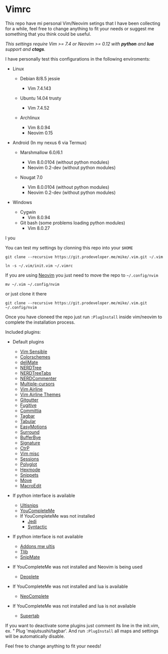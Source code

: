 # Vimrc
This repo have mi personal Vim/Neovim setings that I have been collecting for a while, feel free to change
anything to fit your needs or suggest me something that you think could be useful.

*This settings require Vim >= 7.4 or Neovim >= 0.12 with **python** and **lua** support and **ctags**.*

I have personally test this configurations in the following enviroments:

* Linux
    * Debian 8/8.5 jessie
        - Vim 7.4.143

    * Ubuntu 14.04 trusty
        - Vim 7.4.52

    * Archlinux
        - Vim 8.0.94
        - Neovim 0.15

* Android (In my nexus 6 via Termux)
    * Marshmallow 6.0/6.1 
        - Vim 8.0.0104 (without python modules)
        - Neovim 0.2-dev (without python modules)

    * Nougat 7.0
        - Vim 8.0.0104 (without python modules)
        - Neovim 0.2-dev (without python modules)

* Windows
    * Cygwin 
        - Vim 8.0.94
    * Git bash (some problems loading python modules)
        - Vim 8.0.27

I you 

You can test my settings by clonning this repo into your `$HOME`

```
git clone --recursive https://git.prodeveloper.me/mike/.vim.git ~/.vim

ln -s ~/.vim/init.vim ~/.vimrc
```

If you are using [Neovim](https://neovim.io/) you just need to move the repo to `~/.config/nvim`
    
    mv ~/.vim ~/.config/nvim

or just clone it there

    git clone --recursive https://git.prodeveloper.me/mike/.vim.git ~/.config/nvim

Once you have cloneed the repo just run `:PlugInstall` inside vim/neovim to complete the installation process.

Included plugins:
- Default plugins
    * [Vim Sensible](https://github.com/tpope/vim-sensible)
    * [Colorschemes](https://github.com/flazz/vim-colorschemes)
    * [deliMate](https://github.com/Raimondi/delimitMate)
    * [NERDTree](https://github.com/scrooloose/nerdtree')
    * [NERDTreeTabs](https://github.com/jistr/vim-nerdtree-tabs)
    * [NERDCommenter](https://github.com/scrooloose/nerdcommenter)
    * [Multiple-cursors](https://github.com/terryma/vim-multiple-cursors)
    * [Vim Airline](https://github.com/vim-airline/vim-airline')
    * [Vim Airline Themes](https://github.com/vim-airline/vim-airline-themes)
    * [Gitgutter](https://github.com/airblade/vim-gitgutter)
    * [Fugitive](https://github.com/tpope/vim-fugitive)
    * [Committia](https://github.com/rhysd/committia.vim)
    * [Tagbar](https://github.com/majutsushi/tagbar)
    * [Tabular](https://github.com/godlygeek/tabular)
    * [EasyMotions](https://github.com/easymotion/vim-easymotion)
    * [Surround](https://github.com/tpope/vim-surround)
    * [BufferBye](https://github.com/moll/vim-bbye)
    * [Signature](https://github.com/kshenoy/vim-signature)
    * [CtrP](https://github.com/kien/ctrlp.vim)
    * [Vim misc](https://github.com/xolox/vim-misc)
    * [Sessions](https://github.com/xolox/vim-session)
    * [Polyglot](https://github.com/sheerun/vim-polyglot)
    * [Hexmode](https://github.com/fidian/hexmode)
    * [Snippets](https://github.com/honza/vim-snippets)
    * [Move](https://github.com/matze/vim-move)
    * [MacroEdit](https://github.com/dohsimpson/vim-macroeditor)

- If python interface is available
    * [Ultisnips](https://github.com/SirVer/ultisnips)
    * [YouCompleteMe](https://github.com/Valloric/YouCompleteMe)

    - If YouCompleteMe was not installed
        * [Jedi](https://github.com/davidhalter/jedi-vim)
        * [Syntactic](https://github.com/vim-syntastic/syntastic)

- If python interface is not available
    * [Addons mw ultis](https://github.com/MarcWeber/vim-addon-mw-utils)
    * [Tlib](https://github.com/tomtom/tlib_vim)
    * [SnipMate](https://github.com/garbas/vim-snipmate)

- If YouCompleteMe was not installed and Neovim is being used
    * [Deoplete](https://github.com/Shougo/deoplete.nvim')

- If YouCompleteMe was not installed and lua is available
    * [NeoComplete](https://github.com/Shougo/neocomplete.vim)

- If YouCompleteMe was not installed and lua is not available
    * [Supertab](https://github.com/ervandew/supertab)

If you want to deactivate some plugins just comment its line in the init.vim, ex. " Plug 'majutsushi/tagbar'.
And run `:PlugInstall` all maps and settings will be automatically disable.

Feel free to change anything to fit your needs! 
